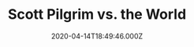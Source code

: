 ---
title: "Scott Pilgrim vs. the World"
year: 2010
date: 2020-04-14T18:49:46.000Z
permalink: /almanac/movies/2020-04-14-scott-pilgrim-vs-the-world/index.html
rating: 3
tmdbid: 22538
---